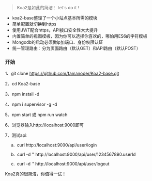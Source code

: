 >Koa2是如此的简洁！ let`s do it !

* koa2-base整理了一个小站点基本所需的模块
* 简单配置就切换到https
* 使用JWT配合https，API接口安全性大大提升
* 内置简单的视图模板，因为你可以选择你喜欢的，哪怕用ES6的字符模板
* Mongodb的启动必须做ip加端口、身份权限认证
* 统一管理路由：分为页面路由（默认GET）和API路由（默认POST）

### 开始

1、git clone https://github.com/famanoder/Koa2-base.git

2、cd Koa2-base

3、npm install -d

4、npm i supervisor -g -d

5、npm start 或 npm run watch

6、浏览器输入http://localhost:9000即可

7、测试api:

  &nbsp;&nbsp;&nbsp;&nbsp;&nbsp;a.&nbsp;&nbsp;curl http://localhost:9000/api/user/login
  
  &nbsp;&nbsp;&nbsp;&nbsp;&nbsp;b.&nbsp;&nbsp;curl -d '' http://localhost:9000/api/user/1234567890.userId
  
  &nbsp;&nbsp;&nbsp;&nbsp;&nbsp;c.&nbsp;&nbsp;curl -d '' http://localhost:9000/api/user/logout
  





Koa2真的很简洁，你值得一试！
